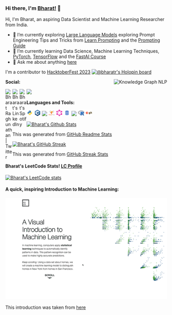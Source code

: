 ### Hi there, I'm [Bharat!](https://github.com/bharatr21) 👋

<!--
**bharatr21/bharatr21** is a ✨ _special_ ✨ repository because its `README.md` (this file) appears on your GitHub profile.

Here are some ideas to get you started:

- 🔭 I’m currently working on ...
- 🌱 I’m currently learning ...
- 👯 I’m looking to collaborate on ...
- 🤔 I’m looking for help with ...
- 💬 Ask me about ...
- 📫 How to reach me: ...
- 😄 Pronouns: ...
- ⚡ Fun fact: ...
-->
Hi, I'm Bharat, an aspiring Data Scientist and Machine Learning Researcher from India.

- 🔭 I’m currently exploring [Large Language Models](https://huggingface.co/meta-llama/Llama-2-7b-chat-hf) exploring Prompt Engineering Tips and Tricks from [Learn Prompting](https://learnprompting.org/) and the [Prompting Guide](https://www.promptingguide.ai/)
- 🌱 I’m currently learning Data Science, Machine Learning Techniques, [PyTorch](http://github.com/pytorch/pytorch/), [TensorFlow](https://github.com/tensorflow/tensorflow) and the [FastAI Course](https://course.fast.ai/)
- 💬 Ask me about anything [here](https://github.com/bharatr21/bharatr21/issues)

I'm a contributor to [HacktoberFest 2023](https://hacktoberfest.com/)
[![@bharatr's Holopin board](https://holopin.me/bharatr)](https://holopin.io/@bharatr)


<img align="right" alt="Knowledge Graph NLP" src="https://miro.medium.com/max/700/1*6rWaYPYOc7MDefBQQKdfUw.png" />

**Social:**

<a href="https://twitter.com/BharatR123"> <img align="left" alt="Bharat Raghunathan  | Twitter" width="22px" src="https://github.com/peterthehan/peterthehan/blob/ff2abc82ba18c42902a70c233d165c4e13c5a480/assets/twitter.svg" /> </a>
<a href="https://www.linkedin.com/in/bharat-raghunathan/"> <img align="left" alt="Bharat's LinkedIn" width="22px" src="https://github.com/peterthehan/peterthehan/blob/ff2abc82ba18c42902a70c233d165c4e13c5a480/assets/linkedin.svg" /> </a>
<a href="https://open.spotify.com/user/bharatrox"> <img align="left" alt="Bharat's Spotify" width="22px" src="https://github.com/peterthehan/peterthehan/blob/ff2abc82ba18c42902a70c233d165c4e13c5a480/assets/spotify.svg" /> </a>
![](https://komarev.com/ghpvc/?username=bharatr21&color=blue&style=flat&label=Views)

**Languages and Tools:**

<code><img height="20" src="https://raw.githubusercontent.com/github/explore/80688e429a7d4ef2fca1e82350fe8e3517d3494d/topics/python/python.png"></code>
<code><img height="20" src="https://raw.githubusercontent.com/github/explore/80688e429a7d4ef2fca1e82350fe8e3517d3494d/topics/cpp/cpp.png"></code>
<code><img height="20" src="https://avatars0.githubusercontent.com/u/21003710"></code>
<code><img height="20" src="https://raw.githubusercontent.com/github/explore/80688e429a7d4ef2fca1e82350fe8e3517d3494d/topics/tensorflow/tensorflow.png"></code>
<code><img height="20" src="https://raw.githubusercontent.com/github/explore/80688e429a7d4ef2fca1e82350fe8e3517d3494d/topics/graphql/graphql.png"></code>
<code><img height="20" src="https://raw.githubusercontent.com/github/explore/80688e429a7d4ef2fca1e82350fe8e3517d3494d/topics/sql/sql.png"></code>
<code><img height="20" src="https://avatars1.githubusercontent.com/u/21206976"></code>
<code><img height="20" src="https://raw.githubusercontent.com/github/explore/80688e429a7d4ef2fca1e82350fe8e3517d3494d/topics/r/r.png"></code>
<code><img height="20" src="https://raw.githubusercontent.com/github/explore/80688e429a7d4ef2fca1e82350fe8e3517d3494d/topics/git/git.png"></code>

[![Bharat's Github Stats](https://github-readme-stats.vercel.app/api?username=bharatr21&show_icons=true&theme=radical)](https://github.com/bharatr21/github-readme-stats)

This was generated from [GitHub Readme Stats](https://github.com/anuraghazra/github-readme-stats)

[![Bharat's GitHub Streak](https://github-readme-streak-stats.herokuapp.com/?user=bharatr21&theme=dark)](https://git.io/streak-stats)

This was generated from [GitHub Streak Stats](https://git.io/streak-stats)

#### Bharat's LeetCode Stats! [LC Profile](https://leetcode.com/bharatr)
[![Bharat's LeetCode stats](https://leetcode-stats-six.vercel.app/?username=bharatr)](https://github.com/KnlnKS/leetcode-stats)

#### A quick, inspiring Introduction to Machine Learning:

<img alt="ML Introduction GIF" src="https://github.com/bharatr21/bharatr21/blob/main/assets/MLIntro.gif" />

This introduction was taken from [here](https://gifer.com/en/8Pu6)
